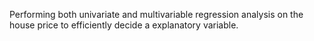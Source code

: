 Performing both univariate and multivariable regression analysis on the house price to efficiently decide a explanatory variable.

